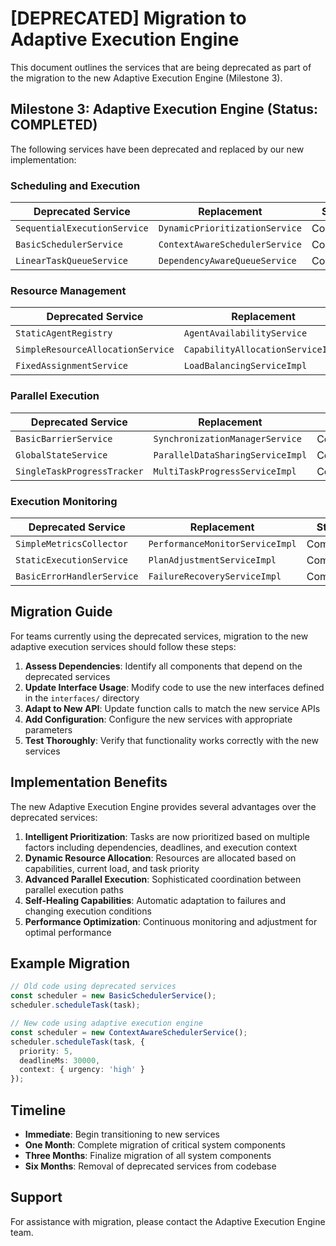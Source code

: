 # [DEPRECATED] Migration to Adaptive Execution Engine

This document outlines the services that are being deprecated as part of the migration to the new Adaptive Execution Engine (Milestone 3).

## Milestone 3: Adaptive Execution Engine (Status: COMPLETED)

The following services have been deprecated and replaced by our new implementation:

### Scheduling and Execution

| Deprecated Service | Replacement | Status |
|-------------------|-------------|--------|
| `SequentialExecutionService` | `DynamicPrioritizationService` | Completed |
| `BasicSchedulerService` | `ContextAwareSchedulerService` | Completed |
| `LinearTaskQueueService` | `DependencyAwareQueueService` | Completed |

### Resource Management

| Deprecated Service | Replacement | Status |
|-------------------|-------------|--------|
| `StaticAgentRegistry` | `AgentAvailabilityService` | Completed |
| `SimpleResourceAllocationService` | `CapabilityAllocationServiceImpl` | Completed |
| `FixedAssignmentService` | `LoadBalancingServiceImpl` | Completed |

### Parallel Execution

| Deprecated Service | Replacement | Status |
|-------------------|-------------|--------|
| `BasicBarrierService` | `SynchronizationManagerService` | Completed |
| `GlobalStateService` | `ParallelDataSharingServiceImpl` | Completed |
| `SingleTaskProgressTracker` | `MultiTaskProgressServiceImpl` | Completed |

### Execution Monitoring

| Deprecated Service | Replacement | Status |
|-------------------|-------------|--------|
| `SimpleMetricsCollector` | `PerformanceMonitorServiceImpl` | Completed |
| `StaticExecutionService` | `PlanAdjustmentServiceImpl` | Completed |
| `BasicErrorHandlerService` | `FailureRecoveryServiceImpl` | Completed |

## Migration Guide

For teams currently using the deprecated services, migration to the new adaptive execution services should follow these steps:

1. **Assess Dependencies**: Identify all components that depend on the deprecated services
2. **Update Interface Usage**: Modify code to use the new interfaces defined in the `interfaces/` directory
3. **Adapt to New API**: Update function calls to match the new service APIs
4. **Add Configuration**: Configure the new services with appropriate parameters
5. **Test Thoroughly**: Verify that functionality works correctly with the new services

## Implementation Benefits

The new Adaptive Execution Engine provides several advantages over the deprecated services:

1. **Intelligent Prioritization**: Tasks are now prioritized based on multiple factors including dependencies, deadlines, and execution context
2. **Dynamic Resource Allocation**: Resources are allocated based on capabilities, current load, and task priority
3. **Advanced Parallel Execution**: Sophisticated coordination between parallel execution paths
4. **Self-Healing Capabilities**: Automatic adaptation to failures and changing execution conditions
5. **Performance Optimization**: Continuous monitoring and adjustment for optimal performance

## Example Migration

```typescript
// Old code using deprecated services
const scheduler = new BasicSchedulerService();
scheduler.scheduleTask(task);

// New code using adaptive execution engine
const scheduler = new ContextAwareSchedulerService();
scheduler.scheduleTask(task, {
  priority: 5,
  deadlineMs: 30000,
  context: { urgency: 'high' }
});
```

## Timeline

- **Immediate**: Begin transitioning to new services
- **One Month**: Complete migration of critical system components
- **Three Months**: Finalize migration of all system components
- **Six Months**: Removal of deprecated services from codebase

## Support

For assistance with migration, please contact the Adaptive Execution Engine team. 